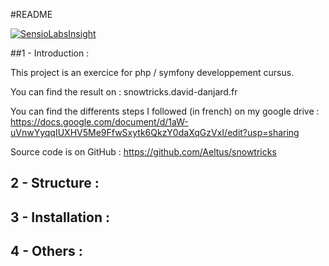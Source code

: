 #README

[![SensioLabsInsight](https://insight.sensiolabs.com/projects/391b82c1-07e0-4b4f-867c-90f3bda98d69/big.png)](https://insight.sensiolabs.com/projects/391b82c1-07e0-4b4f-867c-90f3bda98d69)

##1 - Introduction :

This project is an exercice for php / symfony developpement cursus.

You can find the result on : snowtricks.david-danjard.fr

You can find the differents steps I followed (in french) on my google drive : https://docs.google.com/document/d/1aW-uVnwYyqqIUXHV5Me9FfwSxytk6QkzY0daXqGzVxI/edit?usp=sharing

Source code is on GitHub : https://github.com/Aeltus/snowtricks


## 2 - Structure :

## 3 - Installation :

## 4 - Others :
